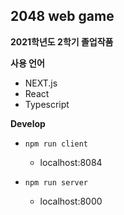 ## 2048 web game
**2021학년도 2학기 졸업작품**


**사용 언어**
 - NEXT.js
 - React
 - Typescript

**Develop**
- `npm run client `
  - localhost:8084

- `npm run server `
  - localhost:8000

